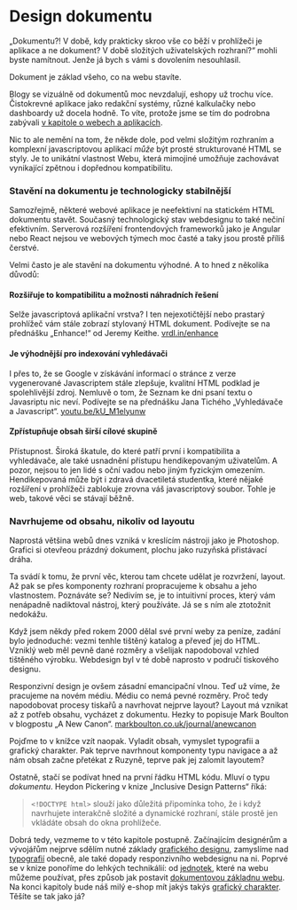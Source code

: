 # Design dokumentu

„Dokumentu?! V době, kdy prakticky skroo vše co běží v prohlížeči je aplikace a ne dokument? V době složitých uživatelských rozhraní?“ mohli byste namítnout. Jenže já bych s vámi s dovolením nesouhlasil. 

Dokument je základ všeho, co na webu stavíte.

Blogy se vizuálně od dokumentů moc nevzdalují, eshopy už trochu více. Čistokrevné aplikace jako redakční systémy, různé kalkulačky nebo dashboardy už docela hodně. To víte, protože jsme se tím do podrobna zabývali [v kapitole o webech a aplikacích](weby-vs-aplikace.md).

Nic to ale nemění na tom, že někde dole, pod velmi složitým rozhraním a komplexní javascriptovou aplikací *může* být prosté strukturované HTML se styly. Je to unikátní vlastnost Webu, která mimojiné umožňuje zachovávat vynikající zpětnou i dopřednou kompatibilitu. 

### Stavění na dokumentu je technologicky stabilnější

Samozřejmě, některé webové aplikace je neefektivní na statickém HTML dokumentu stavět. Současný technologický stav webdesignu to také nečiní efektivním. Serverová rozšíření frontendových frameworků jako je Angular nebo React nejsou ve webových týmech moc časté a taky jsou prostě příliš čerstvé.

Velmi často je ale stavění na dokumentu výhodné. A to hned z několika důvodů:

#### Rozšiřuje to kompatibilitu a možnosti náhradních řešení

Selže javascriptová aplikační vrstva? I ten nejexotičtější nebo prastarý prohlížeč vám stále zobrazí stylovaný HTML dokument. Podívejte se na přednášku „Enhance!“ od Jeremy Keithe. [vrdl.in/enhance](https://www.webexpo.cz/praha2015/prednaska/enhance/)

#### Je výhodnější pro indexování vyhledávači

I přes to, že se Google v získávání informací o stránce z verze vygenerované Javascriptem stále zlepšuje, kvalitní HTML podklad je spolehlivější zdroj. Nemluvě o tom, že Seznam ke dni psaní textu o Javasriptu nic neví. Podívejte se na přednášku Jana Tichého „Vyhledávače a Javascript“. [youtu.be/kU_M1elyunw](https://youtu.be/kU_M1elyunw)

#### Zpřístupňuje obsah širší cílové skupině

Přístupnost. Široká škatule, do které patří první i kompatibilita a vyhledávače, ale také usnadnění přístupu hendikepovaným uživatelům. A pozor, nejsou to jen lidé s oční vadou nebo jiným fyzickým omezením. Hendikepovaná může být i zdravá dvacetiletá studentka, které nějaké rozšíření v prohlížeči zablokuje zrovna váš javascriptový soubor. Tohle je web, takové věci se stávají běžně.


### Navrhujeme od obsahu, nikoliv od layoutu

Naprostá většina webů dnes vzniká v kreslícím nástroji jako je Photoshop. Grafici si otevřeou prázdný dokument, plochu jako ruzyňská přistávací dráha. 

Ta svádí k tomu, že první věc, kterou tam chcete udělat je rozvržení, layout. Až pak se přes komponenty rozhraní propracujeme k obsahu a jeho vlastnostem. Poznáváte se? Nedivím se, je to intuitivní proces, který vám nenápadně nadiktoval nástroj, který používáte. Já se s ním ale ztotožnit nedokážu.

Když jsem někdy před rokem 2000 dělal své první weby za peníze, zadání bylo jednoduché: vezmi tenhle tištěný katalog a převeď jej do HTML. Vzniklý web měl pevně dané rozměry a všelijak napodoboval vzhled tištěného výrobku. Webdesign byl v té době naprosto v područí tiskového designu. 

Responzivní design je ovšem zásadní emancipační vlnou. Teď už víme, že pracujeme na novém médiu. Médiu co nemá pevné rozměry. Proč tedy napodobovat procesy tiskařů a navrhovat nejprve layout? Layout má vznikat až z potřeb obsahu, vycházet z dokumentu. Hezky to popisuje Mark Boulton v blogpostu „A New Canon“. [markboulton.co.uk/journal/anewcanon](http://www.markboulton.co.uk/journal/anewcanon)

Pojďme to v knížce vzít naopak. Vyladit obsah, vymyslet typografii a grafický charakter. Pak teprve navrhnout komponenty typu navigace a až nám obsah začne přetékat z Ruzyně, teprve pak jej zalomit layoutem? 

Ostatně, stačí se podívat hned na první řádku HTML kódu. Mluví o typu *dokumentu*. Heydon Pickering v knize „Inclusive Design Patterns“ říká:

> `<!DOCTYPE html>` slouží jako důležitá připomínka toho, že i když navrhujete interakčně složité a dynamické rozhraní, stále prostě jen vkládáte obsah do okna prohlížeče.
 
Dobrá tedy, vezmeme to v této kapitole postupně. Začínajícím designérům a vývojářům nejprve sdělím nutné základy [grafického designu](graficky-design.md), zamyslíme nad [typografií](typografie.md) obecně, ale také dopady responzivního webdesignu na ni. Poprvé se v knize ponoříme do lehkých technikálií: od [jednotek](jednotky.md), které na webu můžeme používat, přes způsob jak postavit [dokumentovou základnu webu](dokument-nastroje.md). Na konci kapitoly bude náš milý e-shop mít jakýs takýs [grafický charakter](priklad-dokument.md). Těšíte se tak jako já?


